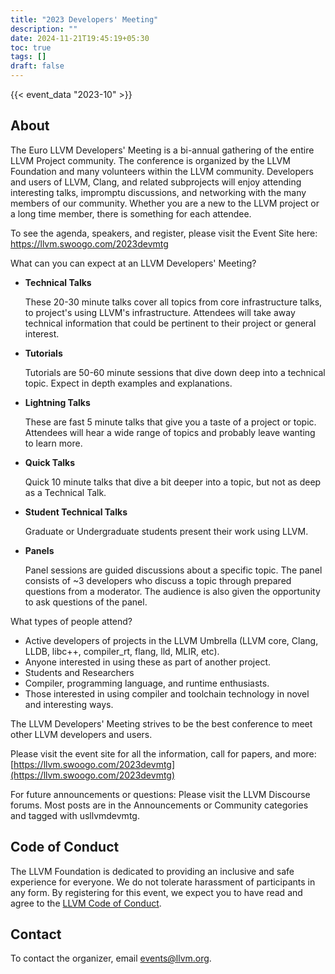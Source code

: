 ```yaml
---
title: "2023 Developers' Meeting"
description: ""
date: 2024-11-21T19:45:19+05:30
toc: true
tags: []
draft: false
---
```


{{< event_data "2023-10" >}}

## About

The Euro LLVM Developers' Meeting is a bi-annual gathering of the entire LLVM Project community. The conference is organized by the LLVM Foundation and many volunteers within the LLVM community. Developers and users of LLVM, Clang, and related subprojects will enjoy attending interesting talks, impromptu discussions, and networking with the many members of our community. Whether you are a new to the LLVM project or a long time member, there is something for each attendee.

To see the agenda, speakers, and register, please visit the Event Site here: https://llvm.swoogo.com/2023devmtg

What can you can expect at an LLVM Developers' Meeting?

- **Technical Talks**

  These 20-30 minute talks cover all topics from core infrastructure talks, to project's using LLVM's infrastructure. Attendees will take away technical information that could be pertinent to their project or general interest.

- **Tutorials**

  Tutorials are 50-60 minute sessions that dive down deep into a technical topic. Expect in depth examples and explanations.

- **Lightning Talks**

  These are fast 5 minute talks that give you a taste of a project or topic. Attendees will hear a wide range of topics and probably leave wanting to learn more.

- **Quick Talks**

  Quick 10 minute talks that dive a bit deeper into a topic, but not as deep as a Technical Talk.

- **Student Technical Talks**

  Graduate or Undergraduate students present their work using LLVM.

- **Panels**

  Panel sessions are guided discussions about a specific topic. The panel consists of ~3 developers who discuss a topic through prepared questions from a moderator. The audience is also given the opportunity to ask questions of the panel.

What types of people attend?

- Active developers of projects in the LLVM Umbrella (LLVM core, Clang, LLDB, libc++, compiler_rt, flang, lld, MLIR, etc).
- Anyone interested in using these as part of another project.
- Students and Researchers
- Compiler, programming language, and runtime enthusiasts.
- Those interested in using compiler and toolchain technology in novel and interesting ways.

The LLVM Developers' Meeting strives to be the best conference to meet other LLVM developers and users.

Please visit the event site for all the information, call for papers, and more: [https://llvm.swoogo.com/2023devmtg](https://llvm.swoogo.com/2023devmtg)

For future announcements or questions: Please visit the LLVM Discourse forums. Most posts are in the Announcements or Community categories and tagged with usllvmdevmtg.

## Code of Conduct

The LLVM Foundation is dedicated to providing an inclusive and safe
experience for everyone. We do not tolerate harassment of participants in any
form. By registering for this event, we expect you to have read and agree to
the [LLVM Code of Conduct](http://llvm.org/docs/CodeOfConduct.html).

## Contact

To contact the organizer, email [events@llvm.org](mailto:events@llvm.org).
